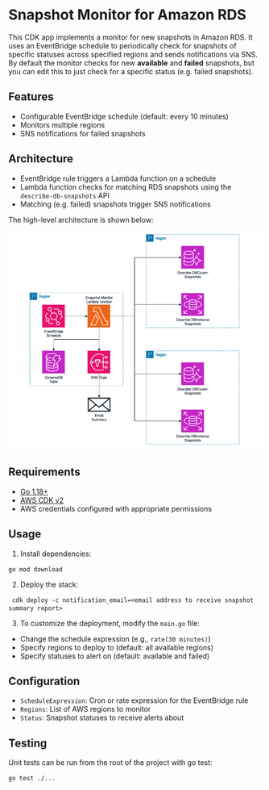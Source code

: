 # Snapshot Monitor for Amazon RDS

This CDK app implements a monitor for new snapshots in Amazon RDS. It uses an EventBridge schedule to periodically check for snapshots of specific statuses across specified regions and sends notifications via SNS. By default the monitor checks for new **available** and **failed** snapshots, but you can edit this to just check for a specific status (e.g. failed snapshots).

## Features

- Configurable EventBridge schedule (default: every 10 minutes)
- Monitors multiple regions
- SNS notifications for failed snapshots

## Architecture

- EventBridge rule triggers a Lambda function on a schedule
- Lambda function checks for matching RDS snapshots using the `describe-db-snapshots` API
- Matching (e.g. failed) snapshots trigger SNS notifications

The high-level architecture is shown below:

![High-level architecture](/images/architecture.png)

## Requirements

- [Go 1.18+](https://go.dev/doc/install)
- [AWS CDK v2](https://docs.aws.amazon.com/cdk/v2/guide/getting-started.html)
- AWS credentials configured with appropriate permissions

## Usage

1. Install dependencies:

```
go mod download
```

2. Deploy the stack:

```
 cdk deploy -c notification_email=<email address to receive snapshot summary report>
```

3. To customize the deployment, modify the `main.go` file:

- Change the schedule expression (e.g., `rate(30 minutes)`)
- Specify regions to deploy to (default: all available regions)
- Specify statuses to alert on (default: available and failed)

## Configuration

- `ScheduleExpression`: Cron or rate expression for the EventBridge rule
- `Regions`: List of AWS regions to monitor
- `Status`: Snapshot statuses to receive alerts about

## Testing

Unit tests can be run from the root of the project with go test:

```bash
go test ./...
```